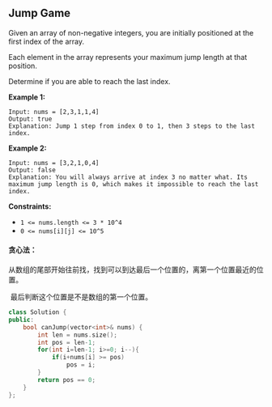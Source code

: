 ## Jump Game

Given an array of non-negative integers, you are initially positioned at the first index of the array.

Each element in the array represents your maximum jump length at that position.

Determine if you are able to reach the last index.

**Example 1:**

```
Input: nums = [2,3,1,1,4]
Output: true
Explanation: Jump 1 step from index 0 to 1, then 3 steps to the last index.
```

**Example 2:**

```
Input: nums = [3,2,1,0,4]
Output: false
Explanation: You will always arrive at index 3 no matter what. Its maximum jump length is 0, which makes it impossible to reach the last index.
```

**Constraints:**

- `1 <= nums.length <= 3 * 10^4`
- `0 <= nums[i][j] <= 10^5`

#### 贪心法：

​				从数组的尾部开始往前找，找到可以到达最后一个位置的，离第一个位置最近的位置。

​				最后判断这个位置是不是数组的第一个位置。

```c++
class Solution {
public:
    bool canJump(vector<int>& nums) {
        int len = nums.size();
        int pos = len-1;
        for(int i=len-1; i>=0; i--){
            if(i+nums[i] >= pos)
                pos = i;
        }
        return pos == 0;
    }
};
```

